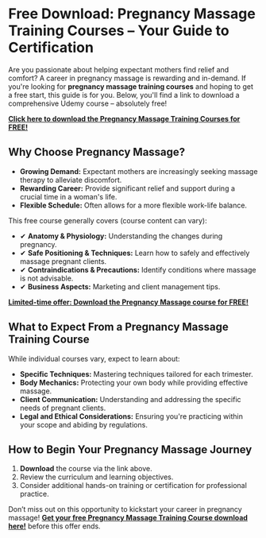 # Free Download: Pregnancy Massage Training Courses – Your Guide to Certification

Are you passionate about helping expectant mothers find relief and comfort? A career in pregnancy massage is rewarding and in-demand. If you're looking for **pregnancy massage training courses** and hoping to get a free start, this guide is for you. Below, you'll find a link to download a comprehensive Udemy course – absolutely free!

[**Click here to download the Pregnancy Massage Training Courses for FREE!**](https://udemywork.com/pregnancy-massage-training-courses)

## Why Choose Pregnancy Massage?

*   **Growing Demand:** Expectant mothers are increasingly seeking massage therapy to alleviate discomfort.
*   **Rewarding Career:** Provide significant relief and support during a crucial time in a woman's life.
*   **Flexible Schedule:** Often allows for a more flexible work-life balance.

This free course generally covers (course content can vary):

*   ✔ **Anatomy & Physiology:** Understanding the changes during pregnancy.
*   ✔ **Safe Positioning & Techniques:** Learn how to safely and effectively massage pregnant clients.
*   ✔ **Contraindications & Precautions:** Identify conditions where massage is not advisable.
*   ✔ **Business Aspects:** Marketing and client management tips.

[**Limited-time offer: Download the Pregnancy Massage course for FREE!**](https://udemywork.com/pregnancy-massage-training-courses)

## What to Expect From a Pregnancy Massage Training Course

While individual courses vary, expect to learn about:

*   **Specific Techniques:** Mastering techniques tailored for each trimester.
*   **Body Mechanics:** Protecting your own body while providing effective massage.
*   **Client Communication:** Understanding and addressing the specific needs of pregnant clients.
*   **Legal and Ethical Considerations:** Ensuring you're practicing within your scope and abiding by regulations.

## How to Begin Your Pregnancy Massage Journey

1.  **Download** the course via the link above.
2.  Review the curriculum and learning objectives.
3.  Consider additional hands-on training or certification for professional practice.

Don’t miss out on this opportunity to kickstart your career in pregnancy massage! **[Get your free Pregnancy Massage Training Course download here!](https://udemywork.com/pregnancy-massage-training-courses)** before this offer ends.
